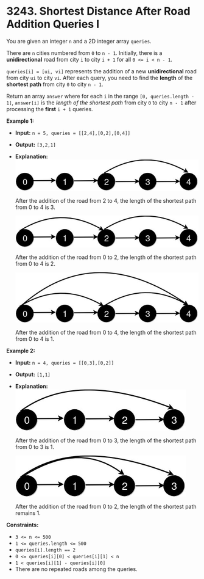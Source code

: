 # 3243. Shortest Distance After Road Addition Queries I

You are given an integer `n` and a 2D integer array `queries`.

There are `n` cities numbered from `0` to `n - 1`. Initially, there is a **unidirectional** road from city `i` to city `i + 1` for all `0 <= i < n - 1`.

`queries[i] = [ui, vi]` represents the addition of a new **unidirectional** road from city `ui` to city `vi`. After each query, you need to find the **length** of the **shortest path** from city `0` to city `n - 1`.

Return an array `answer` where for each `i` in the range `[0, queries.length - 1]`, `answer[i]` is the _length of the shortest path_ from city `0` to city `n - 1` after processing the **first** `i + 1` queries.

**Example 1:**

* **Input:** `n = 5, queries = [[2,4],[0,2],[0,4]]`
* **Output:** `[3,2,1]`
* **Explanation:**
    ![](image8.jpg)

    After the addition of the road from 2 to 4, the length of the shortest path from 0 to 4 is 3.

    ![](image9.jpg)

    After the addition of the road from 0 to 2, the length of the shortest path from 0 to 4 is 2.

    ![](image10.jpg)

    After the addition of the road from 0 to 4, the length of the shortest path from 0 to 4 is 1.

**Example 2:**

* **Input:** `n = 4, queries = [[0,3],[0,2]]`
* **Output:** `[1,1]`
* **Explanation:**
    ![](image11.jpg)

    After the addition of the road from 0 to 3, the length of the shortest path from 0 to 3 is 1.

    ![](image12.jpg)

    After the addition of the road from 0 to 2, the length of the shortest path remains 1.

**Constraints:**

*   `3 <= n <= 500`
*   `1 <= queries.length <= 500`
*   `queries[i].length == 2`
*   `0 <= queries[i][0] < queries[i][1] < n`
*   `1 < queries[i][1] - queries[i][0]`
*   There are no repeated roads among the queries.
